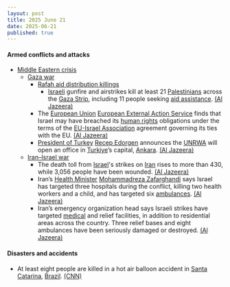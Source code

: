 ```yaml
---
layout: post
title: 2025 June 21
date: 2025-06-21
published: true
---
```



#### Armed conflicts and attacks

* [Middle Eastern crisis](https://en.wikipedia.org/wiki/Middle_Eastern_crisis_%282023%E2%80%93present%29 "Middle Eastern crisis (2023–present)")
  * [Gaza war](https://en.wikipedia.org/wiki/Gaza_war "Gaza war")
    * [Rafah aid distribution killings](https://en.wikipedia.org/wiki/Rafah_aid_distribution_killings "Rafah aid distribution killings")
      * [Israeli](https://en.wikipedia.org/wiki/Israel_Defense_Forces "Israel Defense Forces") gunfire and airstrikes kill at least 21 [Palestinians](https://en.wikipedia.org/wiki/Palestinians "Palestinians") across the [Gaza Strip](https://en.wikipedia.org/wiki/Gaza_Strip "Gaza Strip"), including 11 people seeking [aid assistance](https://en.wikipedia.org/wiki/Humanitarian_aid_during_the_Gaza_war "Humanitarian aid during the Gaza war"). [(Al Jazeera)](https://aje.io/7sgjqa?update=3789826)
    * The [European Union](https://en.wikipedia.org/wiki/European_Union "European Union") [European External Action Service](https://en.wikipedia.org/wiki/European_External_Action_Service "European External Action Service") finds that Israel may have breached its [human rights](https://en.wikipedia.org/wiki/Human_rights "Human rights") obligations under the terms of the [EU-Israel Association](https://en.wikipedia.org/wiki/Israel%E2%80%93European_Union_relations "Israel–European Union relations") agreement governing its ties with the EU. [(Al Jazeera)](https://www.aljazeera.com/news/2025/6/20/israels-gaza-actions-may-breach-eu-israel-human-rights-agreement-report)
    * [President of Turkey](https://en.wikipedia.org/wiki/President_of_Turkey "President of Turkey") [Recep Edorgen](https://en.wikipedia.org/wiki/Recep_Tayyip_Erdo%C4%9Fan "Recep Tayyip Erdoğan") announces the [UNRWA](https://en.wikipedia.org/wiki/UNRWA "UNRWA") will open an office in [Turkiye](https://en.wikipedia.org/wiki/Turkiye "Turkiye")’s capital, [Ankara](https://en.wikipedia.org/wiki/Ankara "Ankara"). [(Al Jazeera)](https://aje.io/7sgjqa?update=3790087)
  * [Iran–Israel war](https://en.wikipedia.org/wiki/Iran%E2%80%93Israel_war "Iran–Israel war")
    * The death toll from [Israel](https://en.wikipedia.org/wiki/Israel "Israel")'s strikes on [Iran](https://en.wikipedia.org/wiki/Iran "Iran") rises to more than 430, while 3,056 people have been wounded. [(Al Jazeera)](https://www.aljazeera.com/news/liveblog/2025/6/21/live-iran-says-still-open-to-diplomacy-israel-vows-continued-attacks)
    * Iran’s [Health Minister](https://en.wikipedia.org/wiki/Ministry_of_Health_and_Medical_Education "Ministry of Health and Medical Education") [Mohammadreza Zafarghandi](https://en.wikipedia.org/wiki/Mohammad-Reza_Zafarghandi "Mohammad-Reza Zafarghandi") says Israel has targeted three hospitals during the conflict, killing two health workers and a child, and has targeted six [ambulances](https://en.wikipedia.org/wiki/Ambulance "Ambulance"). [(Al Jazeera)](https://aje.io/7sgjqa?update=3789705)
    * Iran’s emergency organization head says Israeli strikes have targeted [medical](https://en.wikipedia.org/wiki/Medical "Medical") and relief facilities, in addition to residential areas across the country. Three relief bases and eight ambulances have been seriously damaged or destroyed. [(Al Jazeera)](https://aje.io/7sgjqa?update=3789926)

#### Disasters and accidents

* At least eight people are killed in a hot air balloon accident in [Santa Catarina](https://en.wikipedia.org/wiki/Santa_Catarina_%28state%29 "Santa Catarina (state)"), [Brazil](https://en.wikipedia.org/wiki/Brazil "Brazil"). [(CNN)](https://amp.cnn.com/cnn/2025/06/21/americas/dead-hot-air-balloon-accident-brazil-intl)
